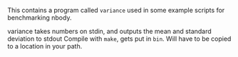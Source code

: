 This contains a program called `variance` used in some example scripts for benchmarking nbody.

variance takes numbers on stdin, and outputs the mean and standard deviation to stdout
Compile with `make`, gets put in `bin`. Will have to be copied to a location in your path.
